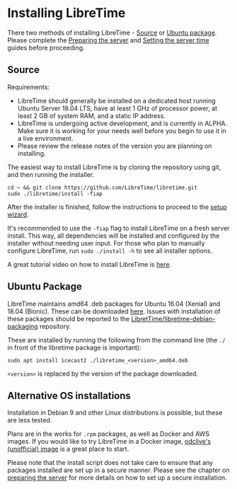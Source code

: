 # Installing LibreTime
There two methods of installing LibreTime - [Source](#source) or
[Ubuntu package](#ubuntu-package).
Please complete the [Preparing the server](preparing-the-server) and
[Setting the server time](manual/setting-the-server-time/index) guides before proceeding.

## Source

Requirements:

- LibreTime should generally be installed on a dedicated host running Ubuntu Server 18.04 LTS, have at least 1 GHz of processor power, at least 2 GB of system RAM, and a static IP address.
- LibreTime is undergoing active development, and is currently in ALPHA. Make sure it is working for your needs well before you begin to use it in a live environment.
- Please review the release notes of the version you are planning on installing.

The easiest way to install LibreTime is by cloning the repository using git, and
then running the installer.

```
cd ~ && git clone https://github.com/LibreTime/libretime.git
sudo ./libretime/install -fiap
```

After the installer is finished, follow the instructions to proceed to the
[setup wizard](manual/getting-started/index.md).

It's recommended to use the `-fiap` flag to install LibreTime on a fresh server install. This way,
all dependencies will be installed and configured by the installer without needing user input.
For those who plan to manually configure LibreTime, run `sudo ./install -h` to see all installer options.

A great tutorial video on how to install LibreTime is [here](https://www.youtube.com/watch?v=Djo_55LgjXE).

## Ubuntu Package
LibreTime maintains amd64 .deb packages for Ubuntu 16.04 (Xenial) and 18.04
(Bionic). These can be downloaded [here](https://github.com/LibreTime/libretime-debian-packaging/releases).
Issues with installation of these packages should be reported to the
[LibretTime/libretime-debian-packaging](https://github.com/LibreTime/libretime-debian-packaging)
repository.

These are installed by running the following from the command line (the `./` in
front of the libretime package is important):

```
sudo apt install icecast2 ./libretime_<version>_amd64.deb
```
`<version>` is replaced by the version of the package downloaded.

## Alternative OS installations
Installation in Debian 9 and other Linux distributions is possible, but these
are less tested.

Plans are in the works for `.rpm` packages, as well as Docker and AWS images. If you would like to try LibreTime in a Docker image, [odclive's (unofficial) image](https://hub.docker.com/r/odclive/libretime-docker) is a great place to start.

Please note that the install script does not take care to ensure that any
packages installed are set up in a secure manner. Please see the chapter on
[preparing the server](manual/preparing-the-server) for more details on
how to set up a secure installation.
